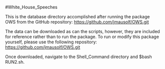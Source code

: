 
#White_House_Speeches

This is the database directory accomplished after running the package OWS from the GitHub repository: https://github.com/jmausolf/OWS.git

The data can be downloaded as can the scripts, however, they are included for reference rather than to run the package. To run or modify this package yourself, please use the following repository: https://github.com/jmausolf/OWS.git

Once downloaded, navigate to the Shell_Command directory and $bash RUN2.sh.  
